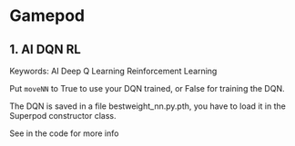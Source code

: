# Gamepod
## 1. AI DQN RL

Keywords: AI Deep Q Learning Reinforcement Learning

Put `moveNN` to True to use your DQN trained, or False for training the DQN.

The DQN is saved in a file bestweight_nn.py.pth, you have to load it in the Superpod constructor class.

See in the code for more info

